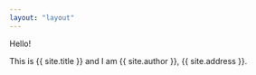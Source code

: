 ```yaml
---
layout: "layout"
---
```


Hello!

This is {{ site.title }} and I am {{ site.author }}, {{ site.address }}.

<!-- Qapla, Jolan Tru!<br>[====](GitHubPages/)[======](REPORT/) -->

